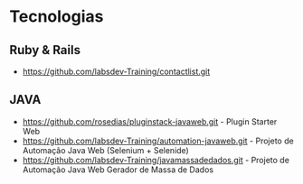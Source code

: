# Tecnologias

  
  

## Ruby & Rails

 - https://github.com/labsdev-Training/contactlist.git

  
  

## JAVA

 * https://github.com/rosedias/pluginstack-javaweb.git - Plugin Starter Web      
 * https://github.com/labsdev-Training/automation-javaweb.git  - Projeto de Automação Java Web (Selenium + Selenide)
 * https://github.com/labsdev-Training/javamassadedados.git  - Projeto de Automação Java Web Gerador de Massa de Dados


